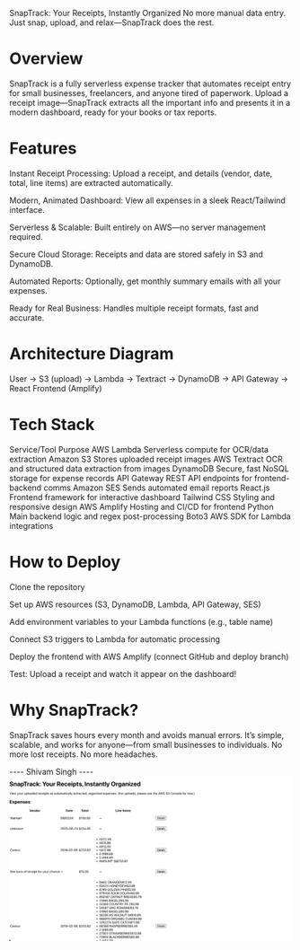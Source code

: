 SnapTrack: Your Receipts, Instantly Organized
No more manual data entry. Just snap, upload, and relax—SnapTrack does the rest.

# Overview
SnapTrack is a fully serverless expense tracker that automates receipt entry for small businesses, freelancers, and anyone tired of paperwork. Upload a receipt image—SnapTrack extracts all the important info and presents it in a modern dashboard, ready for your books or tax reports.

# Features
Instant Receipt Processing: Upload a receipt, and details (vendor, date, total, line items) are extracted automatically.

Modern, Animated Dashboard: View all expenses in a sleek React/Tailwind interface.

Serverless & Scalable: Built entirely on AWS—no server management required.

Secure Cloud Storage: Receipts and data are stored safely in S3 and DynamoDB.

Automated Reports: Optionally, get monthly summary emails with all your expenses.

Ready for Real Business: Handles multiple receipt formats, fast and accurate.

# Architecture Diagram

User → S3 (upload) → Lambda → Textract → DynamoDB → API Gateway → React Frontend (Amplify)


# Tech Stack
Service/Tool	Purpose
AWS Lambda	Serverless compute for OCR/data extraction
Amazon S3	Stores uploaded receipt images
AWS Textract	OCR and structured data extraction from images
DynamoDB	Secure, fast NoSQL storage for expense records
API Gateway	REST API endpoints for frontend-backend comms
Amazon SES	Sends automated email reports
React.js	Frontend framework for interactive dashboard
Tailwind CSS	Styling and responsive design
AWS Amplify	Hosting and CI/CD for frontend
Python	Main backend logic and regex post-processing
Boto3	AWS SDK for Lambda integrations

# How to Deploy
Clone the repository

Set up AWS resources (S3, DynamoDB, Lambda, API Gateway, SES)

Add environment variables to your Lambda functions (e.g., table name)

Connect S3 triggers to Lambda for automatic processing

Deploy the frontend with AWS Amplify (connect GitHub and deploy branch)

Test: Upload a receipt and watch it appear on the dashboard!

# Why SnapTrack?
SnapTrack saves hours every month and avoids manual errors. It’s simple, scalable, and works for anyone—from small businesses to individuals. No more lost receipts. No more headaches.

---- Shivam Singh ----
![alt text](Dashboard.png)
